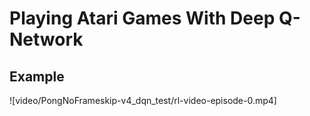 # Playing Atari Games With Deep Q-Network

## Example
![video/PongNoFrameskip-v4_dqn_test/rl-video-episode-0.mp4]

